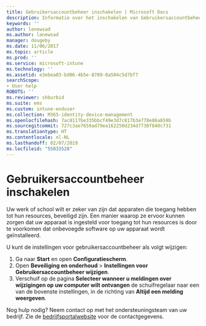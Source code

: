 ```yaml
---
title: Gebruikersaccountbeheer inschakelen | Microsoft Docs
description: Informatie over het inschakelen van Gebruikersaccountbeheer voor toegang tot bedrijfsresources.
keywords: ''
author: lenewsad
ms.author: lanewsad
manager: dougeby
ms.date: 11/06/2017
ms.topic: article
ms.prod: ''
ms.service: microsoft-intune
ms.technology: ''
ms.assetid: e3ebea03-bd06-4b5e-8709-0a504c5d7bf7
searchScope:
- User help
ROBOTS: ''
ms.reviewer: shburbid
ms.suite: ems
ms.custom: intune-enduser
ms.collection: M365-identity-device-management
ms.openlocfilehash: 7ac8117be335bbcf49e3d7c817b3e778e86a659b
ms.sourcegitcommit: 727c3ae7659ad79ea162250d234d7730f840c731
ms.translationtype: HT
ms.contentlocale: nl-NL
ms.lasthandoff: 02/07/2019
ms.locfileid: "55833528"
---
```

# <a name="how-to-enable-user-access-control"></a>Gebruikersaccountbeheer inschakelen

Uw werk of school wilt er zeker van zijn dat apparaten die toegang hebben tot hun resources, beveiligd zijn. Een manier waarop ze ervoor kunnen zorgen dat uw apparaat is ingesteld voor toegang tot hun resources is door te voorkomen dat onbevoegde software op uw apparaat wordt geïnstalleerd.

U kunt de instellingen voor gebruikersaccountbeheer als volgt wijzigen:

1. Ga naar **Start** en open **Configuratiescherm**.
2. Open **Beveiliging en onderhoud** > **Instellingen voor Gebruikersaccountbeheer wijzigen**.
3. Verschuif op de pagina **Selecteer wanneer u meldingen over wijzigingen op uw computer wilt ontvangen** de schuifregelaar naar een van de bovenste instellingen, in de richting van **Altijd een melding weergeven**.

Nog hulp nodig? Neem contact op met het ondersteuningsteam van uw bedrijf. Zie de [bedrijfsportalwebsite](https://go.microsoft.com/fwlink/?linkid=2010980) voor de contactgegevens.
